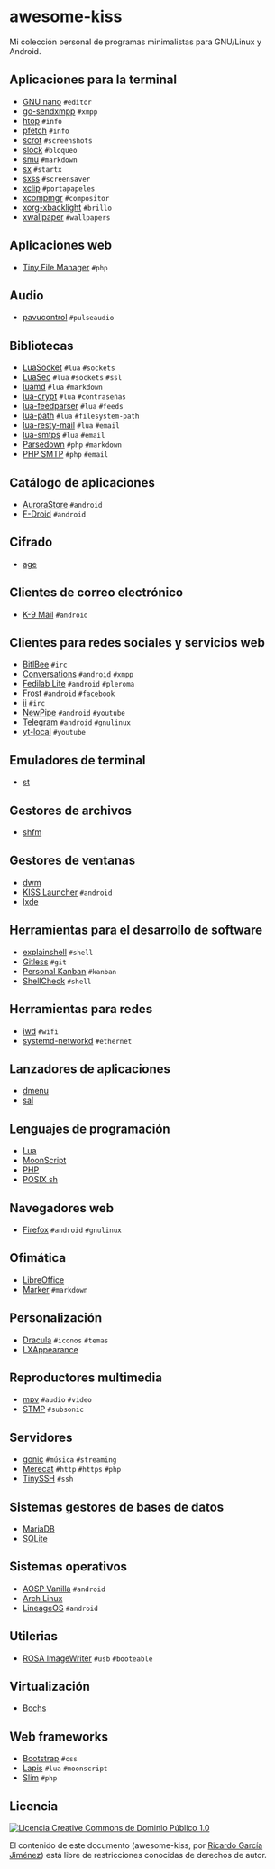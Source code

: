 # awesome-kiss

Mi colección personal de programas minimalistas para GNU/Linux y Android.

## Aplicaciones para la terminal

* [GNU nano](https://www.nano-editor.org/) `#editor`
* [go-sendxmpp](https://salsa.debian.org/mdosch/go-sendxmpp) `#xmpp`
* [htop](https://htop.dev/) `#info`
* [pfetch](https://github.com/dylanaraps/pfetch) `#info`
* [scrot](https://github.com/resurrecting-open-source-projects/scrot) `#screenshots`
* [slock](https://tools.suckless.org/slock/) `#bloqueo`
* [smu](https://github.com/karlb/smu) `#markdown`
* [sx](https://github.com/Earnestly/sx) `#startx`
* [sxss](https://github.com/cemkeylan/sxss) `#screensaver`
* [xclip](https://github.com/astrand/xclip) `#portapapeles`
* [xcompmgr](https://wiki.archlinux.org/title/xcompmgr) `#compositor`
* [xorg-xbacklight](https://wiki.archlinux.org/title/backlight#xbacklight) `#brillo`
* [xwallpaper](https://github.com/stoeckmann/xwallpaper) `#wallpapers`

## Aplicaciones web

* [Tiny File Manager](https://github.com/prasathmani/tinyfilemanager) `#php`

## Audio

* [pavucontrol](https://freedesktop.org/software/pulseaudio/pavucontrol/) `#pulseaudio`

## Bibliotecas

* [LuaSocket](https://github.com/diegonehab/luasocket) `#lua` `#sockets`
* [LuaSec](https://github.com/brunoos/luasec) `#lua` `#sockets` `#ssl`
* [luamd](https://github.com/bakpakin/luamd) `#lua` `#markdown`
* [lua-crypt](https://github.com/jprjr/lua-crypt) `#lua` `#contraseñas`
* [lua-feedparser](https://github.com/slact/lua-feedparser) `#lua` `#feeds`
* [lua-path](https://github.com/moteus/lua-path) `#lua` `#filesystem-path`
* [lua-resty-mail](https://github.com/GUI/lua-resty-mail) `#lua` `#email`
* [lua-smtps](https://github.com/slushpupie/lua-smtps) `#lua` `#email`
* [Parsedown](https://github.com/erusev/parsedown) `#php` `#markdown`
* [PHP SMTP](https://github.com/snipworks/php-smtp) `#php` `#email`

## Catálogo de aplicaciones

* [AuroraStore](https://gitlab.com/AuroraOSS/AuroraStore) `#android`
* [F-Droid](https://f-droid.org/) `#android`

## Cifrado

* [age](https://github.com/FiloSottile/age)

## Clientes de correo electrónico

* [K-9 Mail](https://k9mail.app/) `#android`

## Clientes para redes sociales y servicios web

* [BitlBee](https://www.bitlbee.org/main.php/news.r.html) `#irc`
* [Conversations](https://conversations.im/) `#android` `#xmpp`
* [Fedilab Lite](https://fedilab.app/) `#android` `#pleroma`
* [Frost](https://allanwang.github.io/Frost-for-Facebook/) `#android` `#facebook`
* [ii](https://tools.suckless.org/ii/) `#irc`
* [NewPipe](https://newpipe.net/) `#android` `#youtube`
* [Telegram](https://telegram.org/) `#android` `#gnulinux`
* [yt-local](https://yt-local.ga/) `#youtube`

## Emuladores de terminal

* [st](https://st.suckless.org/)

## Gestores de archivos

* [shfm](https://github.com/dylanaraps/shfm)

## Gestores de ventanas

* [dwm](https://dwm.suckless.org/)
* [KISS Launcher](https://kisslauncher.com/) `#android`
* [lxde](https://www.lxde.org/)

## Herramientas para el desarrollo de software

* [explainshell](https://explainshell.com/) `#shell`
* [Gitless](https://github.com/gitless-vcs/gitless) `#git`
* [Personal Kanban](https://github.com/nishantpainter/personal-kanban) `#kanban`
* [ShellCheck](https://github.com/koalaman/shellcheck) `#shell`

## Herramientas para redes

* [iwd](https://iwd.wiki.kernel.org/) `#wifi`
* [systemd-networkd](https://wiki.archlinux.org/title/systemd-networkd) `#ethernet`

## Lanzadores de aplicaciones

* [dmenu](https://tools.suckless.org/dmenu/)
* [sal](#)

## Lenguajes de programación

* [Lua](https://www.lua.org)
* [MoonScript](https://github.com/leafo/moonscript)
* [PHP](https://www.php.net/)
* [POSIX sh](https://pubs.opengroup.org/onlinepubs/9699919799/utilities/contents.html)

## Navegadores web

* [Firefox](https://www.mozilla.org/es-MX/firefox/new/) `#android` `#gnulinux`

## Ofimática

* [LibreOffice](https://es.libreoffice.org/)
* [Marker](https://fabiocolacio.github.io/Marker/) `#markdown`

## Personalización

* [Dracula](https://draculatheme.com/) `#iconos` `#temas`
* [LXAppearance](https://wiki.lxde.org/en/LXAppearance)

## Reproductores multimedia

* [mpv](https://mpv.io/) `#audio` `#video`
* [STMP](https://github.com/wildeyedskies/stmp) `#subsonic`

## Servidores

* [gonic](https://github.com/sentriz/gonic) `#música` `#streaming`
* [Merecat](https://github.com/troglobit/merecat) `#http` `#https` `#php`
* [TinySSH](https://github.com/janmojzis/tinyssh) `#ssh`

## Sistemas gestores de bases de datos

* [MariaDB](https://mariadb.org/)
* [SQLite](https://www.sqlite.org/index.html)

## Sistemas operativos

* [AOSP Vanilla](https://github.com/phhusson/treble_experimentations) `#android`
* [Arch Linux](https://archlinux.org/)
* [LineageOS](https://sourceforge.net/projects/andyyan-gsi/) `#android`

## Utilerias

* [ROSA ImageWriter](http://wiki.rosalab.ru/en/index.php/ROSA_ImageWriter) `#usb` `#booteable`

## Virtualización

* [Bochs](https://bochs.sourceforge.io/)

## Web frameworks

* [Bootstrap](https://getbootstrap.com/) `#css`
* [Lapis](https://leafo.net/lapis/) `#lua` `#moonscript`
* [Slim](https://www.slimframework.com/) `#php`

## Licencia

[![Licencia Creative Commons de Dominio Público 1.0](http://i.creativecommons.org/p/zero/1.0/88x31.png)](https://creativecommons.org/publicdomain/mark/1.0/deed.es)

El contenido de este documento (awesome-kiss, por [Ricardo García Jiménez](https://github.com/ricardogj08/awesome-kiss)) está libre de restricciones conocidas de derechos de autor.
